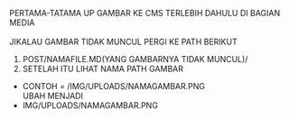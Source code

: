 P﻿ERTAMA-TATAMA UP GAMBAR KE CMS TERLEBIH DAHULU DI BAGIAN MEDIA\
\
J﻿IKALAU GAMBAR TIDAK MUNCUL PERGI KE PATH BERIKUT

1. P﻿OST/NAMAFILE.MD(YANG GAMBARNYA TIDAK MUNCUL)/ 
2. S﻿ETELAH ITU LIHAT NAMA PATH GAMBAR 

* C﻿ONTOH = /IMG/UPLOADS/NAMAGAMBAR.PNG\
  U﻿BAH MENJADI 
* I﻿MG/UPLOADS/NAMAGAMBAR.PNG